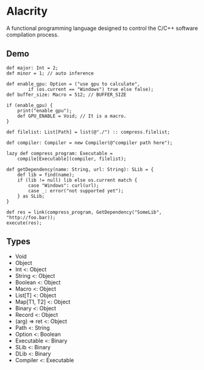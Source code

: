 # Alacrity
A functional programming language designed to control the C/C++ software compilation process.

## Demo
```
def major: Int = 2;
def minor = 1; // auto inference

def enable_gpu: Option = ("use gpu to calculate",
        if (os.current == "Windows") true else false);
def buffer_size: Macro = 512; // BUFFER_SIZE

if (enable_gpu) {
    print("enable gpu");
    def GPU_ENABLE = Void; // It is a macro.
}

def filelist: List[Path] = list(@"./") :: compress.filelist;

def compiler: Compiler = new Compiler(@"compiler path here");

lazy def compress_program: Executable =
    compile[Executable](compiler, filelist);

def getDependency(name: String, url: String): SLib = {
    def lib = find(name);
    if (lib != null) lib else os.current match {
        case "Windows": curl(url);
        case _: error("not supported yet");
    } as SLib;
}

def res = link(compress_program, GetDependency("SomeLib", "http://foo.bar));
execute(res);
```

## Types
- Void
- Object
- Int <: Object
- String <: Object
- Boolean <: Object
- Macro <: Object
- List[T] <: Object
- Map[T1, T2] <: Object
- Binary <: Object
- Record <: Object
- (arg) => ret <: Object
- Path <: String
- Option <: Boolean
- Executable <: Binary
- SLib <: Binary
- DLib <: Binary
- Compiler <: Executable
